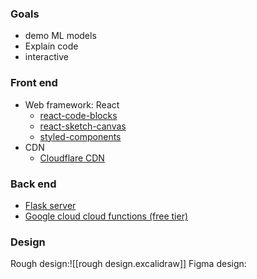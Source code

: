 ### Goals
- demo ML models
- Explain code 
- interactive

### Front end
- Web framework: React
	- [react-code-blocks](https://www.npmjs.com/package/react-code-blocks)
	- [react-sketch-canvas](https://www.npmjs.com/package/react-sketch-canvas)
	- [styled-components](https://styled-components.com/)
- CDN
	- [Cloudflare CDN](https://www.cloudflare.com/en-gb/plans/#price-matrix)

### Back end
- [Flask server](https://flask.palletsprojects.com/en/2.2.x/)
- [Google cloud cloud functions (free tier)](https://cloud.google.com/free)

### Design
Rough design:![[rough design.excalidraw]]
Figma design:


